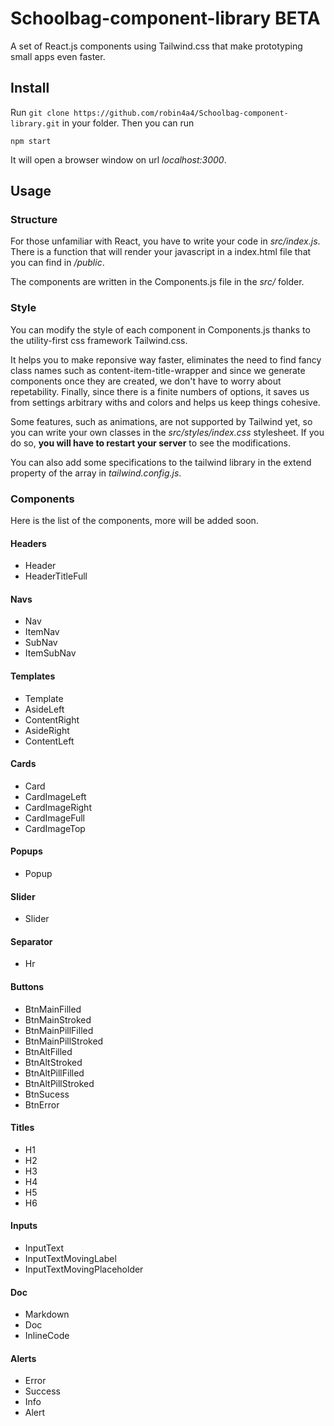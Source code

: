 # Schoolbag-component-library BETA
A set of React.js components using Tailwind.css that make prototyping small apps even faster.

## Install

Run ``git clone https://github.com/robin4a4/Schoolbag-component-library.git`` in your folder.
Then you can run 

``npm start``

It will open a browser window on url *localhost:3000*.

## Usage
### Structure
For those unfamiliar with React, you have to write your code in *src/index.js*. There is a function that will render your javascript in a index.html file that you can find in */public*.

The components are written in the Components.js file in the *src/* folder.

### Style
You can modify the style of each component in Components.js thanks to the utility-first css framework Tailwind.css. 

It helps you to make reponsive way faster, eliminates the need to find fancy class names such as content-item-title-wrapper and since we generate components once they are created, we don't have to worry about repetability. Finally, since there is a finite numbers of options, it saves us from settings arbitrary withs and colors and helps us keep things cohesive.

Some features, such as animations, are not supported by Tailwind yet, so you can write your own classes in the *src/styles/index.css* stylesheet. If you do so, **you will have to restart your server**  to see the modifications.

You can also add some specifications to the tailwind library in the extend property of the array in *tailwind.config.js*. 

### Components
Here is the list of the components, more will be added soon.

#### Headers
- Header
- HeaderTitleFull

#### Navs
- Nav
- ItemNav
- SubNav
- ItemSubNav

#### Templates
- Template
- AsideLeft
- ContentRight
- AsideRight
- ContentLeft

#### Cards
- Card
- CardImageLeft
- CardImageRight
- CardImageFull
- CardImageTop

#### Popups
- Popup

#### Slider
- Slider

#### Separator
- Hr
#### Buttons
- BtnMainFilled
- BtnMainStroked
- BtnMainPillFilled
- BtnMainPillStroked
- BtnAltFilled
- BtnAltStroked
- BtnAltPillFilled
- BtnAltPillStroked
- BtnSucess
- BtnError

#### Titles
- H1
- H2
- H3
- H4
- H5
- H6

#### Inputs
- InputText
- InputTextMovingLabel
- InputTextMovingPlaceholder

#### Doc
- Markdown
- Doc
- InlineCode

#### Alerts
- Error
- Success
- Info
- Alert

